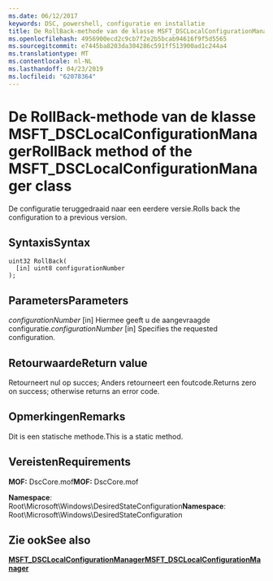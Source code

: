 ```yaml
---
ms.date: 06/12/2017
keywords: DSC, powershell, configuratie en installatie
title: De RollBack-methode van de klasse MSFT_DSCLocalConfigurationManager
ms.openlocfilehash: 4956900ecd2c9cb7f2e2b5bcab94616f9f5d5565
ms.sourcegitcommit: e7445ba8203da304286c591ff513900ad1c244a4
ms.translationtype: MT
ms.contentlocale: nl-NL
ms.lasthandoff: 04/23/2019
ms.locfileid: "62078364"
---
```

# <a name="rollback-method-of-the-msftdsclocalconfigurationmanager-class"></a><span data-ttu-id="7e87f-103">De RollBack-methode van de klasse MSFT_DSCLocalConfigurationManager</span><span class="sxs-lookup"><span data-stu-id="7e87f-103">RollBack method of the MSFT_DSCLocalConfigurationManager class</span></span>

<span data-ttu-id="7e87f-104">De configuratie teruggedraaid naar een eerdere versie.</span><span class="sxs-lookup"><span data-stu-id="7e87f-104">Rolls back the configuration to a previous version.</span></span>

## <a name="syntax"></a><span data-ttu-id="7e87f-105">Syntaxis</span><span class="sxs-lookup"><span data-stu-id="7e87f-105">Syntax</span></span>

```mof
uint32 RollBack(
  [in] uint8 configurationNumber
);
```

## <a name="parameters"></a><span data-ttu-id="7e87f-106">Parameters</span><span class="sxs-lookup"><span data-stu-id="7e87f-106">Parameters</span></span>

<span data-ttu-id="7e87f-107">*configurationNumber* \[in\] Hiermee geeft u de aangevraagde configuratie.</span><span class="sxs-lookup"><span data-stu-id="7e87f-107">*configurationNumber* \[in\] Specifies the requested configuration.</span></span>

## <a name="return-value"></a><span data-ttu-id="7e87f-108">Retourwaarde</span><span class="sxs-lookup"><span data-stu-id="7e87f-108">Return value</span></span>

<span data-ttu-id="7e87f-109">Retourneert nul op succes; Anders retourneert een foutcode.</span><span class="sxs-lookup"><span data-stu-id="7e87f-109">Returns zero on success; otherwise returns an error code.</span></span>

## <a name="remarks"></a><span data-ttu-id="7e87f-110">Opmerkingen</span><span class="sxs-lookup"><span data-stu-id="7e87f-110">Remarks</span></span>

<span data-ttu-id="7e87f-111">Dit is een statische methode.</span><span class="sxs-lookup"><span data-stu-id="7e87f-111">This is a static method.</span></span>

## <a name="requirements"></a><span data-ttu-id="7e87f-112">Vereisten</span><span class="sxs-lookup"><span data-stu-id="7e87f-112">Requirements</span></span>

<span data-ttu-id="7e87f-113">**MOF:** DscCore.mof</span><span class="sxs-lookup"><span data-stu-id="7e87f-113">**MOF:** DscCore.mof</span></span>

<span data-ttu-id="7e87f-114">**Namespace**: Root\Microsoft\Windows\DesiredStateConfiguration</span><span class="sxs-lookup"><span data-stu-id="7e87f-114">**Namespace**: Root\Microsoft\Windows\DesiredStateConfiguration</span></span>

## <a name="see-also"></a><span data-ttu-id="7e87f-115">Zie ook</span><span class="sxs-lookup"><span data-stu-id="7e87f-115">See also</span></span>

[<span data-ttu-id="7e87f-116">**MSFT_DSCLocalConfigurationManager**</span><span class="sxs-lookup"><span data-stu-id="7e87f-116">**MSFT_DSCLocalConfigurationManager**</span></span>](msft-dsclocalconfigurationmanager.md)